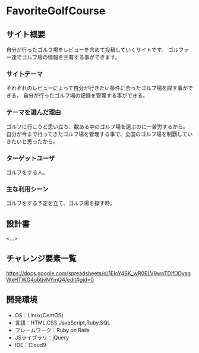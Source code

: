 # FavoriteGolfCourse

## サイト概要
自分が行ったゴルフ場をレビューを含めて投稿していくサイトです。
ゴルファー達でゴルフ場の情報を共有する事ができます。

### サイトテーマ
それぞれのレビューによって自分が行きたい条件に合ったゴルフ場を探す事ができる。
自分が行ったゴルフ場の記録を管理する事ができる。
### テーマを選んだ理由
ゴルフに行こうと思い立ち、数ある中のゴルフ場を選ぶのに一苦労するから。
自分が今まで行ってきたゴルフ場を管理する事で、全国のゴルフ場を制覇していきたいと思ったから。

### ターゲットユーザ
ゴルフをする人。

### 主な利用シーン
ゴルフをする予定を立て、ゴルフ場を探す時。

## 設計書
<...>

## チャレンジ要素一覧
https://docs.google.com/spreadsheets/d/1EIoY4SK_wR0ELV9wpTDifDDysgWxHTWG4obtjvNYmQ4/edit#gid=0

## 開発環境
- OS：Linux(CentOS)
- 言語：HTML,CSS,JavaScript,Ruby,SQL
- フレームワーク：Ruby on Rails
- JSライブラリ：jQuery
- IDE：Cloud9
